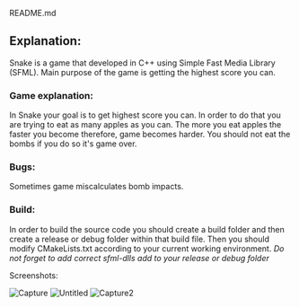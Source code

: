 README.md

## Explanation:

Snake is a game that developed in C++ using Simple Fast Media Library (SFML).
Main purpose of the game is getting the highest score you can.

### Game explanation:

In Snake your goal is to get highest score you can.
In order to do that you are trying to eat as many apples as you can.
The more you eat apples the faster you become therefore, game becomes harder.
You should not eat the bombs if you do so it's game over.

### Bugs:

Sometimes game miscalculates bomb impacts.

### Build:

In order to build the source code you should create a build folder and then create a release or debug folder within that build file.
Then you should modify CMakeLists.txt according to your current working environment.
*Do not forget to add correct sfml-dlls add to your release or debug folder*

Screenshots:

![Capture](https://user-images.githubusercontent.com/112761562/204375742-d1e2b4e0-36d1-4ff1-b8be-402de80bfe42.PNG)
![Untitled](https://user-images.githubusercontent.com/112761562/204375750-f6a8133c-606c-4685-9ddc-fc8b54192d99.png)
![Capture2](https://user-images.githubusercontent.com/112761562/204375763-684c8759-43a0-4351-a11b-534edc1da352.PNG)
